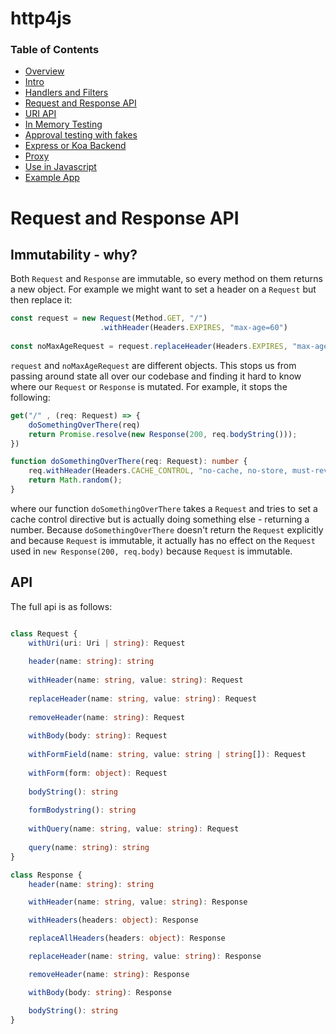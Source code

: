 # http4js

### Table of Contents

- [Overview](/http4js/#basics)
- [Intro](/http4js/Intro/#intro)
- [Handlers and Filters](/http4js/Handlers-and-filters/#handlers-and-filters)
- [Request and Response API](/http4js/Request-and-response-api/#request-and-response-api)
- [URI API](/http4js/Uri-api/#uri-api)
- [In Memory Testing](/http4js/In-memory-testing/#in-memory-testing)
- [Approval testing with fakes](/http4js/Approval-testing-with-fakes/#approval-testing-with-fakes)
- [Express or Koa Backend](/http4js/Express-or-koa-backend/#express-or-koa-backend)
- [Proxy](/http4js/Proxy/#proxy)
- [Use in Javascript](/http4js/Use-in-javascript/#how-to-require-and-use-http4js-in-js)
- [Example App](https://github.com/TomShacham/http4js-eg)

# Request and Response API

## Immutability - why?

Both `Request` and `Response` are immutable, so every method on them returns a new object. 
For example we might want to set a header on a `Request` but then replace it:

```typescript
const request = new Request(Method.GET, "/")
                    .withHeader(Headers.EXPIRES, "max-age=60")
                    
const noMaxAgeRequest = request.replaceHeader(Headers.EXPIRES, "max-age=0");
```

`request` and `noMaxAgeRequest` are different objects. This stops us from passing around
state all over our codebase and finding it hard to know where our `Request` or `Response`
is mutated. For example, it stops the following:

```typescript
get("/" , (req: Request) => {
    doSomethingOverThere(req)
    return Promise.resolve(new Response(200, req.bodyString()));
})

function doSomethingOverThere(req: Request): number {
    req.withHeader(Headers.CACHE_CONTROL, "no-cache, no-store, must-revalidate")
    return Math.random();
}
```

where our function `doSomethingOverThere` takes a `Request` and tries to set a cache control directive
but is actually doing something else - returning a number. Because `doSomethingOverThere` doesn't return
the `Request` explicitly and because `Request` is immutable, it actually has no effect on the `Request`
used in `new Response(200, req.body)` because `Request` is immutable.

## API

The full api is as follows:

```typescript

class Request {
    withUri(uri: Uri | string): Request
    
    header(name: string): string 
    
    withHeader(name: string, value: string): Request 
    
    replaceHeader(name: string, value: string): Request 
    
    removeHeader(name: string): Request
    
    withBody(body: string): Request
    
    withFormField(name: string, value: string | string[]): Request 
    
    withForm(form: object): Request 
    
    bodyString(): string 
    
    formBodystring(): string 
    
    withQuery(name: string, value: string): Request
    
    query(name: string): string
}

class Response {
    header(name: string): string

    withHeader(name: string, value: string): Response 

    withHeaders(headers: object): Response 

    replaceAllHeaders(headers: object): Response 

    replaceHeader(name: string, value: string): Response 

    removeHeader(name: string): Response 

    withBody(body: string): Response 

    bodyString(): string 
}
 ```